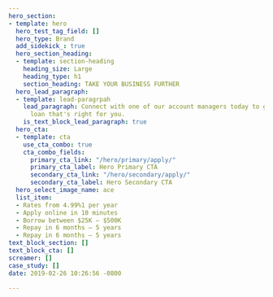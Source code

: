 ```yaml
---
hero_section:
- template: hero
  hero_test_tag_field: []
  hero_type: Brand
  add_sidekick_: true
  hero_section_heading:
  - template: section-heading
    heading_size: Large
    heading_type: h1
    section_heading: TAKE YOUR BUSINESS FURTHER
  hero_lead_paragraph:
  - template: lead-paragrpah
    lead_paragraph: Connect with one of our account managers today to get a business
      loan that's right for you.
    is_text_block_lead_paragraph: true
  hero_cta:
  - template: cta
    use_cta_combo: true
    cta_combo_fields:
      primary_cta_link: "/hero/primary/apply/"
      primary_cta_label: Hero Primary CTA
      secondary_cta_link: "/hero/secondary/apply/"
      secondary_cta_label: Hero Secondary CTA
  hero_select_image_name: ace
  list_item:
  - Rates from 4.99%1 per year
  - Apply online in 10 minutes
  - Borrow between $25K — $500K
  - Repay in 6 months — 5 years
  - Repay in 6 months — 5 years
text_block_section: []
text_block_cta: []
screamer: []
case_study: []
date: 2019-02-26 10:26:56 -0800

---
```


